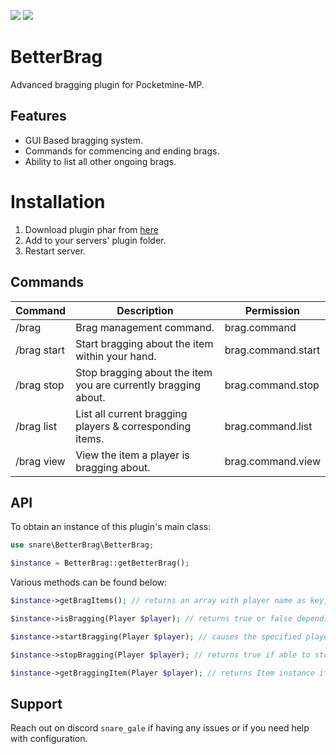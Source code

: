 [![](https://poggit.pmmp.io/shield.state/BetterBrag)](https://poggit.pmmp.io/p/BetterBrag)
[![](https://poggit.pmmp.io/shield.dl.total/BetterBrag)](https://poggit.pmmp.io/p/BetterBrag)

# BetterBrag

Advanced bragging plugin for Pocketmine-MP.

## Features
 - GUI Based bragging system.
 - Commands for commencing and ending brags.
 - Ability to list all other ongoing brags.

# Installation
 1. Download plugin phar from [here](https://poggit.pmmp.io/ci/snarerectify/BetterBrag/~)
 2. Add to your servers' plugin folder.
 3. Restart server.

## Commands
| Command                                           | Description                                                   | Permission         |                                                             
|---------------------------------------------------|---------------------------------------------------------------|--------------------|
| /brag                                             | Brag management command.                                      | brag.command       | 
| /brag start                                       | Start bragging about the item within your hand.               | brag.command.start |                           
| /brag stop                                        | Stop bragging about the item you are currently bragging about.| brag.command.stop  |                 
| /brag list                                        | List all current bragging players & corresponding items.      | brag.command.list  |                                                 
| /brag view <player>                               | View the item a player is bragging about.                     | brag.command.view  |

## API
To obtain an instance of this plugin's main class:
```php
use snare\BetterBrag\BetterBrag;

$instance = BetterBrag::getBetterBrag();
```

Various methods can be found below:
```php
$instance->getBragItems(); // returns an array with player name as key, Item instance as value.

$instance->isBragging(Player $player); // returns true or false depending on whether or not the specified player is bragging.

$instance->startBragging(Player $player); // causes the specified player to brag about the item in their hand.

$instance->stopBragging(Player $player); // returns true if able to stop playing bragging, false if not.

$instance->getBraggingItem(Player $player); // returns Item instance if player is bragging, null if not.
```

## Support
Reach out on discord `snare_gale` if having any issues or if you need help with configuration.
